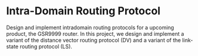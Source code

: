 Intra-Domain Routing Protocol 
=======

Design and implement intradomain routing protocols for a upcoming product, the GSR9999 router.
In this project, we design and implement a variant of the distance vector routing protocol (DV) and a variant of the link-state routing protocol (LS).

